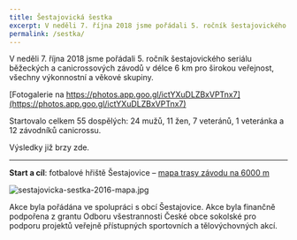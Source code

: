 ```yaml
---
title: Šestajovická šestka
excerpt: V neděli 7. října 2018 jsme pořádali 5. ročník šestajovického seriálu běžeckých a canicrossových závodů v délce 6 km pro širokou veřejnost, všechny výkonnostní a věkové skupiny.
permalink: /sestka/
---
```


V neděli 7. října 2018 jsme pořádali 5. ročník šestajovického seriálu běžeckých a canicrossových závodů v délce 6 km pro širokou veřejnost, všechny výkonnostní a věkové skupiny.

[Fotogalerie na https://photos.app.goo.gl/ictYXuDLZBxVPTnx7](https://photos.app.goo.gl/ictYXuDLZBxVPTnx7)

Startovalo celkem 55 dospělých: 24 mužů, 11 žen, 7 veteránů, 1 veteránka a 12 závodníků canicrossu.

Výsledky již brzy zde.

---

**Start a cíl**: fotbalové hřiště Šestajovice – [mapa trasy závodu na 6000 m](https://mapy.cz/s/17ZQ1)

![sestajovicka-sestka-2016-mapa.jpg](http://sokolsestajovice.cz/images/sestajovicka-sestka-2016-mapa.jpg "Mapa trasy závodu na 6000 m")

<!--

Chcete se aktivně zúčastnit, ale nechcete nebo nemůžete běhat? Zúčastněte se jako dobrovolník a pomozte s organizací závodu. V případě zájmu nás kontaktujte pomocí [formuláře níže](#f).

Podívejte se na [výsledky](https://airtable.com/shr87059aLyUBQluR) nebo [foto](http://www.rajce.net/a12031180/) [galerie](http://www.rajce.net/a13364942) z minulých let. -->

Akce byla pořádána ve spolupráci s obcí Šestajovice. Akce byla finančně podpořena z grantu Odboru všestrannosti České obce sokolské pro podporu projektů veřejně přístupných sportovních a tělovýchovných akcí.
